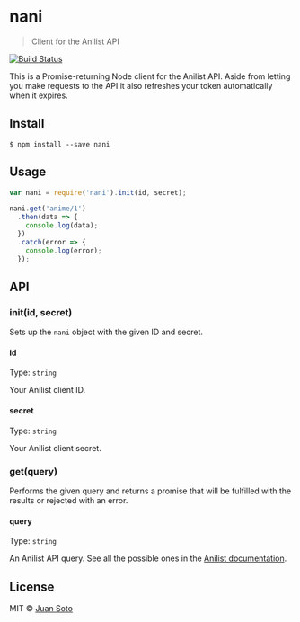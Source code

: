 # nani

> Client for the Anilist API

[![Build Status](https://img.shields.io/travis/sotojuan/nani.svg?style=flat-square)](https://travis-ci.org/sotojuan/nani)

This is a Promise-returning Node client for the Anilist API. Aside from letting you make requests to the API it also refreshes your token automatically when it expires.

## Install

```
$ npm install --save nani
```

## Usage

```js
var nani = require('nani').init(id, secret);

nani.get('anime/1')
  .then(data => {
    console.log(data);
  })
  .catch(error => {
    console.log(error);
  });
```

## API

### init(id, secret)

Sets up the `nani` object with the given ID and secret.

#### id

Type: `string`

Your Anilist client ID.

#### secret

Type: `string`

Your Anilist client secret.

### get(query)

Performs the given query and returns a promise that will be fulfilled with the results or rejected with an error.

#### query

Type: `string`

An Anilist API query. See all the possible ones in the [Anilist documentation](https://anilist-api.readthedocs.org/en/latest/).

## License

MIT © [Juan Soto](http://juansoto.me)
